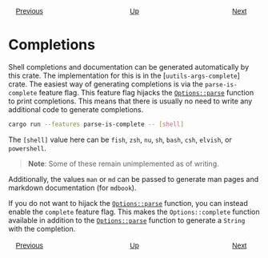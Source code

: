 <style>
.chapters p {
    display: grid;
    grid-template-columns: repeat(3, 6em);
    justify-content: space-between;
}
.chapters a {
    text-align: center;
    font-family: "Fira Sans",Arial,NanumBarunGothic,sans-serif;
    border: 1px solid var(--link-color);
    border-radius: 4px;
    padding: 3px 10px;
}
.chapters a[href=""] {
    pointer-events: none;
    color: var(--scrollbar-thumb-background-color);
    border: 1px solid var(--scrollbar-thumb-background-color);
}
</style>
<div class="chapters">

[Previous](previous)
[Up](super)
[Next]()

</div>

# Completions

Shell completions and documentation can be generated automatically by this crate. The implementation for this is in the [`uutils-args-complete`] crate. The easiest way of generating completions is via the `parse-is-complete` feature flag. This feature flag hijacks the [`Options::parse`](crate::Options::parse) function to print completions. This means that there is usually no need to write any additional code to generate completions.

```bash
cargo run --features parse-is-complete -- [shell]
```

The `[shell]` value here can be `fish`, `zsh`, `nu`, `sh`, `bash`, `csh`, `elvish`, or `powershell`.

> **Note**: Some of these remain unimplemented as of writing.

Additionally, the values `man` or `md` can be passed to generate man pages and markdown documentation (for `mdbook`).

If you do not want to hijack the [`Options::parse`](crate::Options::parse) function, you can instead enable the `complete` feature flag. This makes the `Options::complete` function available in addition to the [`Options::parse`](crate::Options::parse) function to generate a `String` with the completion.

<div class="chapters">

[Previous](previous)
[Up](super)
[Next]()

</div>
